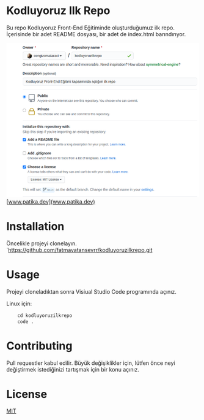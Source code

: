 # Kodluyoruz Ilk Repo


Bu repo Kodluyoruz Front-End Eğitiminde oluşturduğumuz ilk repo. İçerisinde bir adet README dosyası, bir adet de index.html barındırıyor.

![Kodluyoruz Logo](https://github.com/Kodluyoruz/taskforce/blob/main/git/odev1/figures/github.png?raw=true)
[www.patika.dev](www.patika.dev)

# Installation


Öncelikle projeyi clonelayın.
`https://github.com/fatmavatansevrr/kodluyoruzilkrepo.git

# Usage


Projeyi cloneladıktan sonra Visiual Studio Code programında açınız.

Linux için:
``` 
    cd kodluyoruzilkrepo 
    code . 
```

# Contributing

Pull requestler kabul edilir. Büyük değişiklikler için, lütfen önce neyi değiştirmek istediğinizi tartışmak için bir konu açınız.

# License


[MIT](https://choosealicense.com/licenses/mit/)

